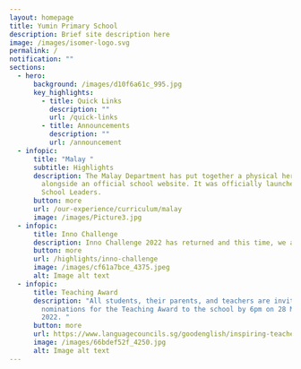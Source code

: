 ```yaml
---
layout: homepage
title: Yumin Primary School
description: Brief site description here
image: /images/isomer-logo.svg
permalink: /
notification: ""
sections:
  - hero:
      background: /images/d10f6a61c_995.jpg
      key_highlights:
        - title: Quick Links
          description: ""
          url: /quick-links
        - title: Announcements
          description: ""
          url: /announcement
  - infopic:
      title: "Malay "
      subtitle: Highlights
      description: The Malay Department has put together a physical herb garden
        alongside an official school website. It was officially launched by the
        School Leaders.
      button: more
      url: /our-experience/curriculum/malay
      image: /images/Picture3.jpg
  - infopic:
      title: Inno Challenge
      description: Inno Challenge 2022 has returned and this time, we are going digital!
      button: more
      url: /highlights/inno-challenge
      image: /images/cf61a7bce_4375.jpeg
      alt: Image alt text
  - infopic:
      title: Teaching Award
      description: "All students, their parents, and teachers are invited to send in
        nominations for the Teaching Award to the school by 6pm on 28 March
        2022. "
      button: more
      url: https://www.languagecouncils.sg/goodenglish/inspiring-teacher-of-english-award/nomination-information
      image: /images/66bdef52f_4250.jpg
      alt: Image alt text
---
```

